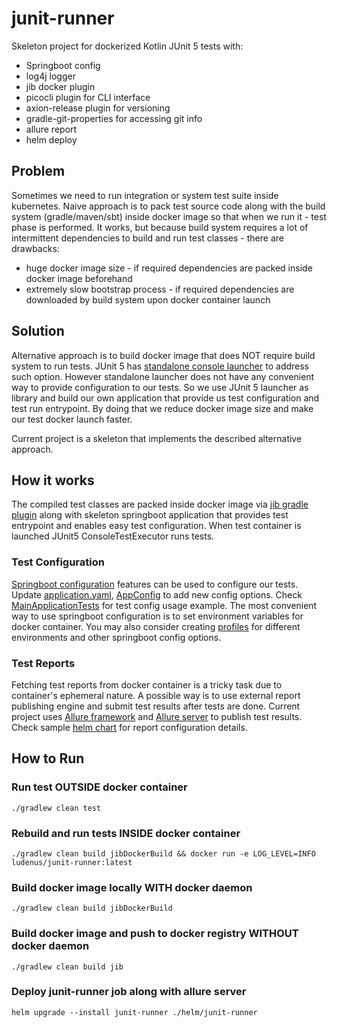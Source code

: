 # junit-runner
Skeleton project for dockerized Kotlin JUnit 5 tests with:
* Springboot config
* log4j logger
* jib docker plugin
* picocli plugin for CLI interface
* axion-release plugin for versioning
* gradle-git-properties for accessing git info
* allure report
* helm deploy

## Problem
Sometimes we need to run integration or system test suite inside kubernetes. 
Naive approach is to pack test source code along with the build system (gradle/maven/sbt) inside docker image so that when we run it - test phase is performed.
It works, but because build system requires a lot of intermittent dependencies to build and run test classes - there are drawbacks:
* huge docker image size - if required dependencies are packed inside docker image beforehand
* extremely slow bootstrap process - if required dependencies are downloaded by build system upon docker container launch  

## Solution
Alternative approach is to build docker image that does NOT require build system to run tests. 
JUnit 5 has [standalone console launcher](https://junit.org/junit5/docs/current/user-guide/#running-tests-console-launcher) to address such option.
However standalone launcher does not have any convenient way to provide configuration to our tests. 
So we use JUnit 5 launcher as library and build our own application that provide us test configuration and test run entrypoint. 
By doing that we reduce docker image size and make our test docker launch faster.

Current project is a skeleton that implements the described alternative approach. 

## How it works
The compiled test classes are packed inside docker image via [jib gradle plugin](https://github.com/GoogleContainerTools/jib/tree/master/jib-gradle-plugin) along with skeleton springboot application that provides test entrypoint and enables easy test configuration.
When test container is launched JUnit5 ConsoleTestExecutor runs tests.

### Test Configuration
[Springboot configuration](https://docs.spring.io/spring-boot/docs/current/reference/html/features.html#features.external-config) features can be used to configure our tests. 
Update [application.yaml](src/main/resources/application.yaml), [AppConfig](src/main/kotlin/com/github/ludenus/qa/runner/config/AppConfig.kt) to add new config options. 
Check [MainApplicationTests](src/test/kotlin/com/github/ludenus/qa/runner/springboottest/MainApplicationTests.kt) for test config usage example. 
The most convenient way to use springboot configuration is to set environment variables for docker container.
You may also consider creating [profiles](https://docs.spring.io/spring-boot/docs/current/reference/html/features.html#features.external-config.files.profile-specific) for different environments and other springboot config options.

### Test Reports
Fetching test reports from docker container is a tricky task due to container's ephemeral nature.
A possible way is to use external report publishing engine and submit test results after tests are done. 
Current project uses [Allure framework](https://github.com/allure-framework/allure2) and [Allure server](https://github.com/kochetkov-ma/allure-server) to publish test results.
Check sample [helm chart](helm/junit-runner) for report configuration details.


## How to Run

### Run test OUTSIDE docker container

```shell
./gradlew clean test
```

### Rebuild and run tests INSIDE docker container
```shell
./gradlew clean build jibDockerBuild && docker run -e LOG_LEVEL=INFO ludenus/junit-runner:latest
```

### Build docker image locally WITH docker daemon

```shell
./gradlew clean build jibDockerBuild
```

### Build docker image and push to docker registry WITHOUT docker daemon

```shell
./gradlew clean build jib
```

### Deploy junit-runner job along with allure server 
```shell
helm upgrade --install junit-runner ./helm/junit-runner
```